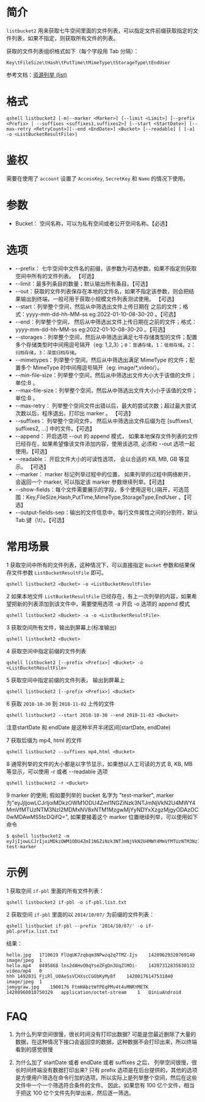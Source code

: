# 简介
`listbucket2` 用来获取七牛空间里面的文件列表，可以指定文件前缀获取指定的文件列表，如果不指定，则获取所有文件的列表。

获取的文件列表组织格式如下（每个字段用 Tab 分隔）：
```
Key\tFileSize\tHash\tPutTime\tMimeType\tStorageType\tEndUser
```

参考文档：[资源列举 (list)](http://developer.qiniu.com/code/v6/api/kodo-api/rs/list.html)

# 格式
```
qshell listbucket2 [-m|--marker <Marker>] [--limit <Limit>] [--prefix <Prefix> | --suffixes <suffixes1,suffixes2>] [--start <StartDate>] [--max-retry <RetryCount>][--end <EndDate>] <Bucket> [--readable] [ [-a] -o <ListBucketResultFile>]
```

# 鉴权
需要在使用了 `account` 设置了 `AccessKey`, `SecretKey` 和  `Name` 的情况下使用。

# 参数
- Bucket： 空间名称，可以为私有空间或者公开空间名称。【必选】
  
# 选项
- --prefix： 七牛空间中文件名的前缀，该参数为可选参数，如果不指定则获取空间中所有的文件列表。 【可选】
- --limit：最多列条目的数量；默认输出所有条目。【可选】
- --out：获取的文件列表保存在本地的文件名，如果不指定该参数，则会把结果输出到终端，一般可用于获取小规模文件列表测试使用。 【可选】
- --start：列举整个空间，然后从中筛选出文件上传日期在 <StartDate> 之后的文件；格式：yyyy-mm-dd-hh-MM-ss eg:2022-01-10-08-30-20 。【可选】
- --end：列举整个空间， 然后从中筛选出文件上传日期在<EndDate>之前的文件；格式：yyyy-mm-dd-hh-MM-ss eg:2022-01-10-08-30-20 。【可选】
- --storages：列举整个空间，然后从中筛选出满足七牛存储类型的文件；配置多个存储类型时中间用逗号隔开（eg: 1,2,3）；`0`：`普通存储`，`1`：`低频存储`，`2`：`归档存储`，`3`：`深度归档存储`。
- --mimetypes：列举整个空间，然后从中筛选出满足 MimeType 的文件；配置多个 MimeType 时中间用逗号隔开（eg: image/*,video/）。
- --min-file-size：列举整个空间，然后从中筛选出文件大小大于该值的文件；单位:B 。
- --max-file-size：列举整个空间，然后从中筛选出文件大小小于该值的文件；单位:B 。
- --max-retry： 列举整个空间文件出错以后，最大的尝试次数；超过最大尝试次数以后，程序退出，打印出 marker 。 【可选】
- --suffixes： 列举整个空间文件， 然后从中筛选出文件后缀为在 [suffixes1, suffixes2, ...] 中的文件。【可选】
- --append： 开启选项 --out 的 append 模式， 如果本地保存文件列表的文件已经存在，如果希望像该文件添加内容，使用该选项, 必须和 --out 选项一起使用。【可选】
- --readable： 开启文件大小的可读性选项， 会以合适的 KB, MB, GB 等显示。 【可选】
- --marker： marker 标记列举过程中的位置， 如果列举的过程中网络断开，会返回一个 marker, 可以指定该 marker 参数继续列举。【可选】
- --show-fields：每个文件需要展示的字段，多个使用逗号(,)隔开，可选范围：Key,FileSize,Hash,PutTime,MimeType,StorageType,EndUser 。【可选】
- --output-fields-sep：输出的文件信息中，每行文件属性之间的分割符，默认 Tab 键（\t）。【可选】


# 常用场景
1 获取空间中所有的文件列表，这种情况下，可以直接指定 `Bucket` 参数和结果保存文件参数 `ListBucketResultFile` 即可。
```
qshell listbucket2 <Bucket> -o <ListBucketResultFile>
```
 
2 如果本地文件 `ListBucketResultFile` 已经存在，有上一次列举的内容，如果希望把新的列表添加到该文件中，需要使用选项 -a 开启 -o 选项的 append 模式
 ```
 qshell listbucket2 <Bucket> -a -o <ListBucketResultFile>
 ```

3 获取空间所有文件，输出到屏幕上(标准输出)
 ```
 qshell listbucket2 <Bucket> 
 ```

4 获取空间中指定前缀的文件列表
```
qshell listbucket2 [--prefix <Prefix>] <Bucket> -o <ListBucketResultFile>
```

5 获取空间中指定前缀的文件列表， 输出到屏幕上
 ```
 qshell listbucket2 [--prefix <Prefix>] <Bucket>
 ```
 
6 获取 `2018-10-30` 到 `2018-11-02` 上传的文件
 ```
 qshell listbucket2 --start 2018-10-30 --end 2018-11-03 <Bucket>
 ```
注意startDate 和 endDate 是这种半开半闭区间[startDate, endDate)

7 获取后缀为 mp4, html 的文件
 ```
 qshell listbucket2 --suffixes mp4,html <Bucket>
 ```
 
8 通常列举的文件的大小都是以字节显示，如果想以人工可读的方式 B, KB, MB 等显示，可以使用 -r 或者 --readable 选项
 ```
 qshell listbucket2 -r <Bucket>
 ```

9 marker 的使用; 假如要列举的 bucket 名字为 "test-marker", marker 为"eyJjIjowLCJrIjoiMDkzOWM1ODU4ZmI1NGZiNzk3NTJmNjVkN2U4MWY4MmVfMTUzNTM3NzI2MDMxNV8xNTM1MzgwMjYyNDYxXzgzMjgyODAzOC0wMDAwMS5tcDQifQ=", 如果要接着这个 marker 位置继续列举，可以使用如下命令
 ```
 $ qshell listbucket2 -m eyJjIjowLCJrIjoiMDkzOWM1ODU4ZmI1NGZiNzk3NTJmNjVkN2U4MWY4MmVfMTUzNTM3NzI2MDMxNV8xNTM1MzgwMjYyNDYxXzgzMjgyODAzOC0wMDAwMS5tcDQifQ= test-marker
 ```


# 示例
1 获取空间 `if-pbl` 里面的所有文件列表：
```
qshell listbucket2 if-pbl -o if-pbl.list.txt
```

2 获取空间 `if-pbl` 里面的以 `2014/10/07/` 为前缀的文件列表：
```
qshell listbucket if-pbl --prefix '2014/10/07/' -o if-pbl.prefix.list.txt
```

结果：
```
hello.jpg	1710619	FlUqUK7zqbqm3NPwzq2q7TMZ-Ijs	14209629320769140	image/jpeg  1
hello.mp4	8495868	lns2dAHvO0qYseZFgDn3UqZlMOi-	14207312835630132	video/mp4   0
hhh	1492031	FjiRl_U0AeSsVCHXscCGObKyMy8f	14200176147531840	image/jpeg  1
jemygraw.jpg	1900176	FtmHAbztWfPEqPMv4t4vMNRYMETK	14208960018750329	application/octet-stream	1   QiniuAndroid
```

# FAQ
1. 为什么列举空间很慢，很长时间没有打印出数据?
可能是您最近删除了大量的数据，在这种情况下接口会返回空的数据，这种数据不会打印出来，所以终端看到的感觉很慢

2. 为什么加了 startDate 或者 endDate 或者 suffixes 之后， 列举空间很慢，很长时间终端没有数据打印出来?
只有 prefix 选项是在后台提供的，其他的选项是方便用户筛选在命令行加的选项，所以实际上是列举整个空间，然后在这些文件中一个一个筛选符合条件的文件。
因此，如果您有 100 亿个文件，相当于把这 100 亿个文件先列举出来，然后逐一筛选。
